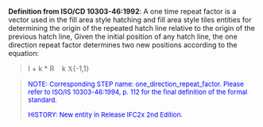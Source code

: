 **Definition from ISO/CD 10303-46:1992**: A one time repeat factor is a vector used in the fill area style hatching and fill area style tiles entities for determining the origin of the repeated hatch line relative to the origin of the previous hatch line, Given the initial position of any hatch line, the one direction repeat factor determines two new positions according to the equation:

> I + k \* R &nbsp;&nbsp;&nbsp;k <span style="font-family:Symath">X</span>{-1,1}
>

> <font color="#0000FF" size="-1"> NOTE: Corresponding STEP name:
		  one_direction_repeat_factor. Please refer to ISO/IS 10303-46:1994, p. 112 for
		  the final definition of the formal standard. </font>
> 
> <font size="-1"><font color="#0000FF">HISTORY: New entity in Release
		  IFC2x 2nd Edition.</font> </font>
>